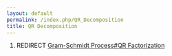 ```yaml
---
layout: default
permalink: /index.php/QR_Decomposition
title: QR Decomposition
---
```

1. REDIRECT [Gram-Schmidt Process#QR Factorization](Gram-Schmidt_Process#QR_Factorization)